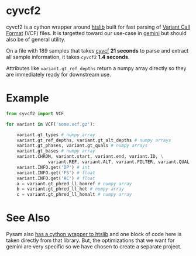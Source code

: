 cyvcf2
======

cyvcf2 is a cython wrapper around [htslib](https://github.com/samtools/htslib) built for fast parsing of [Variant Call Format](https://en.m.wikipedia.org/wiki/Variant_Call_Format) (VCF) files.
It is targetted toward our use-case in [gemini](http://gemini.rtfd.org) but should also be of general utility.

On a file with 189 samples that takes [cyvcf](https://github.com/arq5x/cyvcf) **21 seconds** to parse and extract all sample information, it takes `cyvcf2` **1.4 seconds**.

Attributes like `variant.gt_ref_depths` return a numpy array directly so they are immediately ready for downstream use.

Example
=======

```Python
from cyvcf2 import VCF

for variant in VCF('some.vcf.gz'):

	variant.gt_types # numpy array
	variant.gt_ref_depths, variant.gt_alt_depths # numpy arrays
	variant.gt_phases, variant.gt_quals # numpy arrays
	variant.gt_bases # numpy array
	variant.CHROM, variant.start, variant.end, variant.ID, \
				variant.REF, variant.ALT, variant.FILTER, variant.QUAL
	variant.INFO.get('DP') # int
	variant.INFO.get('FS') # float
	variant.INFO.get('AC') # float
    a = variant.gt_phred_ll_homref # numpy array
    b = variant.gt_phred_ll_het # numpy array
    c = variant.gt_phred_ll_homalt # numpy array
```

See Also
========

Pysam also [has a cython wrapper to htslib](https://github.com/pysam-developers/pysam/blob/master/pysam/cbcf.pyx) and one block of code here is taken directly from that library. But, the optimizations that we want for gemini are very specific so we have chosen to create a separate project.
